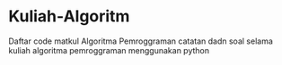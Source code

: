 # Kuliah-Algoritm
Daftar code matkul Algoritma Pemroggraman 
catatan dadn soal selama kuliah algoritma pemroggraman menggunakan python
